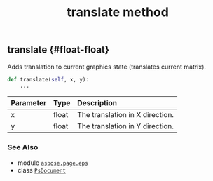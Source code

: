 ﻿---
title: translate method
second_title: Aspose.Page for Python via .NET API References
description: 
type: docs
weight: 490
url: /python-net/aspose.page.eps/psdocument/translate/
is_root: false
---

## translate {#float-float}

Adds translation to current graphics state (translates current matrix).



```python
def translate(self, x, y):
    ...
```


| Parameter | Type | Description |
| :- | :- | :- |
| x | float | The translation in X direction. |
| y | float | The translation in Y direction. |



### See Also
* module [`aspose.page.eps`](../../)
* class [`PsDocument`](/page/python-net/aspose.page.eps/psdocument)

